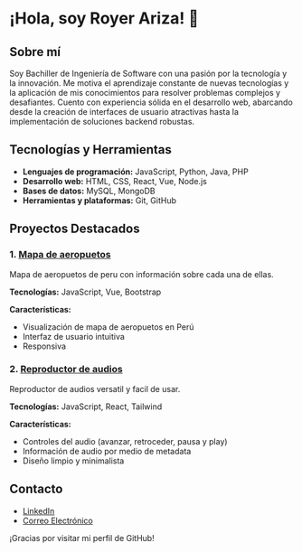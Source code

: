 # ¡Hola, soy Royer Ariza! 👋

## Sobre mí
Soy Bachiller de Ingeniería de Software con una pasión por la tecnología y la innovación. Me motiva el aprendizaje constante de nuevas tecnologías y la aplicación de mis conocimientos para resolver problemas complejos y desafiantes. Cuento con experiencia sólida en el desarrollo web, abarcando desde la creación de interfaces de usuario atractivas hasta la implementación de soluciones backend robustas.

## Tecnologías y Herramientas
- **Lenguajes de programación:** JavaScript, Python, Java, PHP
- **Desarrollo web:** HTML, CSS, React, Vue, Node.js
- **Bases de datos:** MySQL, MongoDB
- **Herramientas y plataformas:** Git, GitHub

## Proyectos Destacados

### 1. [Mapa de aeropuetos](https://github.com/royer2001/peruvian_airports_map)
Mapa de aeropuetos de peru con información sobre cada una de ellas.

**Tecnologías:** JavaScript, Vue, Bootstrap

**Características:**
- Visualización de mapa de aeropuetos en Perú
- Interfaz de usuario intuitiva
- Responsiva

### 2. [Reproductor de audios](https://github.com/royer2001/audio-player)
Reproductor de audios versatil y facil de usar.

**Tecnologías:** JavaScript, React, Tailwind

**Características:**
- Controles del audio (avanzar, retroceder, pausa y play)
- Información de audio por medio de metadata
- Diseño limpio y minimalista

## Contacto

- [LinkedIn](https://www.linkedin.com/in/arizaroyer/)
- [Correo Electrónico](mailto:ariza.royer@gmail.com)


¡Gracias por visitar mi perfil de GitHub!
